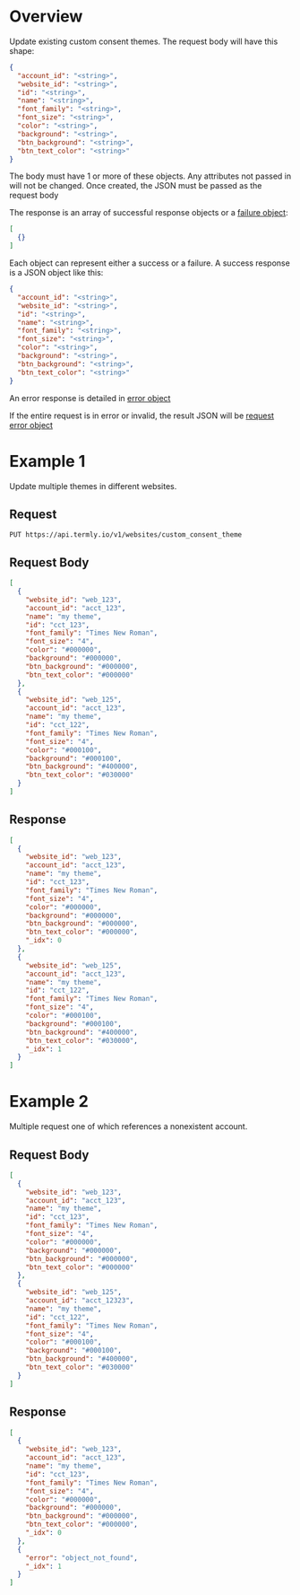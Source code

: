 # Overview

Update existing custom consent themes. The request body will have this shape:

```JSON
{
  "account_id": "<string>",
  "website_id": "<string>",
  "id": "<string>",
  "name": "<string>",
  "font_family": "<string>",
  "font_size": "<string>",
  "color": "<string>",
  "background": "<string>",
  "btn_background": "<string>",
  "btn_text_color": "<string>"
}
```

The body must have 1 or more of these objects. Any attributes not passed in will not be changed.  Once created, the JSON must be passed as the request body

The response is an array of successful response objects or a [failure object](../error_object.md):

```JSON
[
  {}
]
```

Each object can represent either a success or a failure. A success response is a JSON object like this:


```JSON
{
  "account_id": "<string>",
  "website_id": "<string>",
  "id": "<string>",
  "name": "<string>",
  "font_family": "<string>",
  "font_size": "<string>",
  "color": "<string>",
  "background": "<string>",
  "btn_background": "<string>",
  "btn_text_color": "<string>"
}
```

An error response is detailed in [error object](../error_object.md#delete-PUT-put-error-object)

If the entire request is in error or invalid, the result JSON will be [request error object](../request_errors.md)

# Example 1

Update multiple themes in different websites.

## Request

```
PUT https://api.termly.io/v1/websites/custom_consent_theme
```

## Request Body

```JSON
[
  {
    "website_id": "web_123",
    "account_id": "acct_123",
    "name": "my theme",
    "id": "cct_123",
    "font_family": "Times New Roman",
    "font_size": "4",
    "color": "#000000",
    "background": "#000000",
    "btn_background": "#000000",
    "btn_text_color": "#000000"
  },
  {
    "website_id": "web_125",
    "account_id": "acct_123",
    "name": "my theme",
    "id": "cct_122",
    "font_family": "Times New Roman",
    "font_size": "4",
    "color": "#000100",
    "background": "#000100",
    "btn_background": "#400000",
    "btn_text_color": "#030000"
  }
]
```

## Response

```JSON
[
  {
    "website_id": "web_123",
    "account_id": "acct_123",
    "name": "my theme",
    "id": "cct_123",
    "font_family": "Times New Roman",
    "font_size": "4",
    "color": "#000000",
    "background": "#000000",
    "btn_background": "#000000",
    "btn_text_color": "#000000",
    "_idx": 0
  },
  {
    "website_id": "web_125",
    "account_id": "acct_123",
    "name": "my theme",
    "id": "cct_122",
    "font_family": "Times New Roman",
    "font_size": "4",
    "color": "#000100",
    "background": "#000100",
    "btn_background": "#400000",
    "btn_text_color": "#030000",
    "_idx": 1
  }
]
```

# Example 2

Multiple request one of which references a nonexistent account.

## Request Body

```JSON
[
  {
    "website_id": "web_123",
    "account_id": "acct_123",
    "name": "my theme",
    "id": "cct_123",
    "font_family": "Times New Roman",
    "font_size": "4",
    "color": "#000000",
    "background": "#000000",
    "btn_background": "#000000",
    "btn_text_color": "#000000"
  },
  {
    "website_id": "web_125",
    "account_id": "acct_12323",
    "name": "my theme",
    "id": "cct_122",
    "font_family": "Times New Roman",
    "font_size": "4",
    "color": "#000100",
    "background": "#000100",
    "btn_background": "#400000",
    "btn_text_color": "#030000"
  }
]
```

## Response

```JSON
[
  {
    "website_id": "web_123",
    "account_id": "acct_123",
    "name": "my theme",
    "id": "cct_123",
    "font_family": "Times New Roman",
    "font_size": "4",
    "color": "#000000",
    "background": "#000000",
    "btn_background": "#000000",
    "btn_text_color": "#000000",
    "_idx": 0
  },
  {
    "error": "object_not_found",
    "_idx": 1
  }
]
```